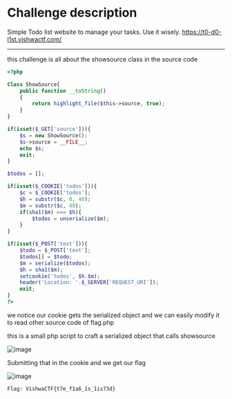 # Challenge description

Simple Todo list website to manage your tasks. Use it wisely. https://t0-d0-l1st.vishwactf.com/

-----------------------------------------------------------

this challenge is all about the showsource class in the source code

```php
<?php

Class ShowSource{
    public function __toString()
    {
        return highlight_file($this->source, true);
    }
}

if(isset($_GET['source'])){
    $s = new ShowSource();
    $s->source = __FILE__;
    echo $s;
    exit;
}

$todos = [];

if(isset($_COOKIE['todos'])){
    $c = $_COOKIE['todos'];
    $h = substr($c, 0, 40);
    $m = substr($c, 40);
    if(sha1($m) === $h){
        $todos = unserialize($m);
    }
}

if(isset($_POST['text'])){
    $todo = $_POST['text'];
    $todos[] = $todo;
    $m = serialize($todos);
    $h = sha1($m);
    setcookie('todos', $h.$m);
    header('Location: '.$_SERVER['REQUEST_URI']);
    exit;
}
?>
```

we notice our cookie gets the serialized object and we can easily modify it to read other source code of flag.php

this is a small php script to craft a serialized object that calls showsource

![image](https://user-images.githubusercontent.com/58823465/159311878-95c0f58a-efb8-4081-b508-30ac76b34dc2.png)



Submitting that in the cookie and we get our flag 

![image](https://user-images.githubusercontent.com/58823465/159312043-866cbd6e-e425-4012-aea6-50d8ecf1e956.png)


```Flag: VishwaCTF{t7e_f1a6_1s_1is73d}```
